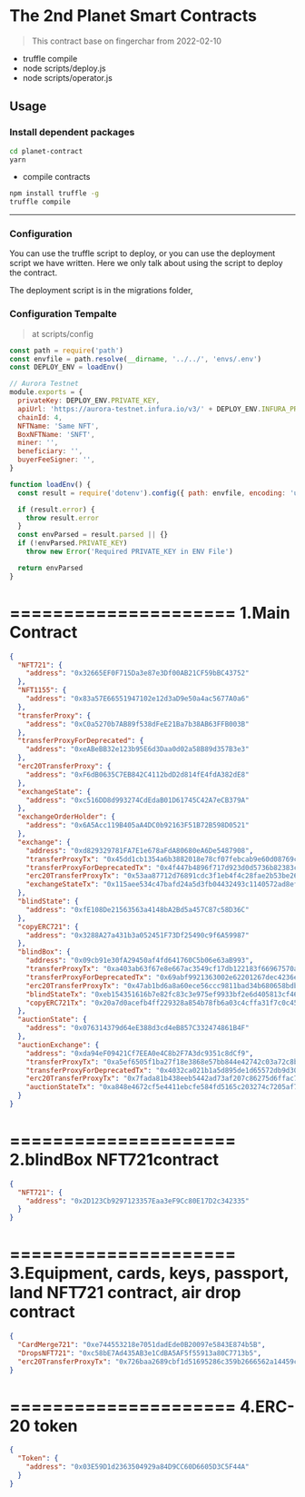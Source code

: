 # The 2nd Planet Smart Contracts

> This contract base on fingerchar from 2022-02-10

- truffle compile
- node scripts/deploy.js
- node scripts/operator.js


## Usage

### Install dependent packages


```bash
cd planet-contract
yarn
```

- compile contracts

```bash
npm install truffle -g  
truffle compile 
```

----
### Configuration

You can use the truffle script to deploy, or you can use the deployment script we have written. Here we only talk about using the script to deploy the contract.

The deployment script is in the migrations folder,

### Configuration Tempalte

> at scripts/config

```js
const path = require('path')
const envfile = path.resolve(__dirname, '../../', 'envs/.env')
const DEPLOY_ENV = loadEnv()

// Aurora Testnet
module.exports = {
  privateKey: DEPLOY_ENV.PRIVATE_KEY,
  apiUrl: 'https://aurora-testnet.infura.io/v3/' + DEPLOY_ENV.INFURA_PROJECT_KEY,
  chainId: 4,
  NFTName: 'Same NFT',
  BoxNFTName: 'SNFT',
  miner: '',
  beneficiary: '',
  buyerFeeSigner: '',
}

function loadEnv() {
  const result = require('dotenv').config({ path: envfile, encoding: 'utf8' })

  if (result.error) {
    throw result.error
  }
  const envParsed = result.parsed || {}
  if (!envParsed.PRIVATE_KEY)
    throw new Error('Required PRIVATE_KEY in ENV File')

  return envParsed
}

```


=====================
1.Main Contract
=====================

```json
{
  "NFT721": {
    "address": "0x32665EF0F715Da3e87e3Df00AB21CF59bBC43752"
  },
  "NFT1155": {
    "address": "0x83a57E66551947102e12d3aD9e50a4ac5677A0a6"
  },
  "transferProxy": {
    "address": "0xC0a5270b7AB89f538dFeE21Ba7b38AB63FFB003B"
  },
  "transferProxyForDeprecated": {
    "address": "0xeABeBB32e123b95E6d3Daa0d02a58B89d357B3e3"
  },
  "erc20TransferProxy": {
    "address": "0xF6dB0635C7EB842C4112bdD2d814fE4fdA382dE8"
  },
  "exchangeState": {
    "address": "0xc516DD8d993274CdEdaB01D61745C42A7eCB379A"
  },
  "exchangeOrderHolder": {
    "address": "0x6A5Acc119B405aA4DC0b92163F51B72B598D0521"
  },
  "exchange": {
    "address": "0xd829329781FA7E1e678aFdA80680eA6De5487908",
    "transferProxyTx": "0x45dd1cb1354a6b3882018e78cf07febcab9e60d08769c68a380a7c89e2006fe3",
    "transferProxyForDeprecatedTx": "0x4f447b4896f717d923d0d5736b82383c1c79d434c389a7bff93763aef40d3ec2",
    "erc20TransferProxyTx": "0x53aa87712d76891cdc3f1eb4f4c28fae2b53be266d7f754144ff5caca4cb02c8",
    "exchangeStateTx": "0x115aee534c47bafd24a5d3fb04432493c1140572ad8ef870d154eabd03a7c2d1"
  },
  "blindState": {
    "address": "0xfE108De21563563a4148bA2Bd5a457C87c58D36C"
  },
  "copyERC721": {
    "address": "0x3288A27a431b3a052451F73Df25490c9f6A59987"
  },
  "blindBox": {
    "address": "0x09cb91e30fA29450af4fd641760C5b06e63aB993",
    "transferProxyTx": "0xa403ab63f67e8e667ac3549cf17db122183f66967570a2b398794dd1c57fd90e",
    "transferProxyForDeprecatedTx": "0x69abf9921363002e62201267dec4236e1e55601e56a77c3b6f0bea7a6c84e7f5",
    "erc20TransferProxyTx": "0x47ab1bd6a8a60ece56ccc9811bad34b680658bdb5fa46ed06a3ee192b1ddfd76",
    "blindStateTx": "0xeb154351616b7e82fc83c3e975ef9933bf2e6d405813cf468b5839d59032dda7",
    "copyERC721Tx": "0x20a7d0acefb4ff229328a854b78fb6a03c4cffa31f7c0c4580a3c69d5a52c852"
  },
  "auctionState": {
    "address": "0x076314379d64eE388d3cd4eB857C332474861B4F"
  },
  "auctionExchange": {
    "address": "0xda94eF09421Cf7EEA0e4C8b2F7A3dc9351c8dCf9",
    "transferProxyTx": "0xa5ef6505f1ba27f18e3868e57bb844e42742c03a72c8bae41345a658c9fcf70f",
    "transferProxyForDeprecatedTx": "0x4032ca021b1a5d895de1d65572db9d30c733a0cba090cca46911a162efab0c49",
    "erc20TransferProxyTx": "0x7fada81b438eeb5442ad73af207c86275d6ffac76530e594898153047421656e",
    "auctionStateTx": "0xa848e4672cf5e4411ebcfe584fd5165c203274c7205af75fe05740063b60f1e7"
  }
}
```
=====================
2.blindBox NFT721contract
=====================
```json
{
  "NFT721": {
    "address": "0x2D123Cb9297123357Eaa3eF9Cc80E17D2c342335"
  }
}
```
=====================
3.Equipment, cards, keys, passport, land NFT721 contract, air drop contract
=====================
```json
{
  "CardMerge721": "0xe744553218e7051dadEde0B20097e5843E874b5B",
  "DropsNFT721": "0xc58bE7Ad435AB3e1CdBA5AF5f55913a80C7713b5",
  "erc20TransferProxyTx": "0x726baa2689cbf1d51695286c359b2666562a14459c96b4c53007c940b2cd64f4"
}
```
=====================
4.ERC-20 token
=====================
```json
{
  "Token": {
    "address": "0x03E59D1d2363504929a84D9CC60D6605D3C5F44A"
  }
}
```

